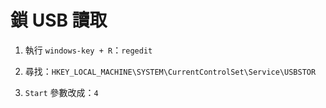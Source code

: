 # 鎖 USB 讀取

1. 執行 `windows-key + R`：`regedit`

2. 尋找：`HKEY_LOCAL_MACHINE\SYSTEM\CurrentControlSet\Service\USBSTOR`

3. `Start` 參數改成：`4`

